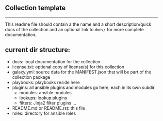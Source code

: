 Collection template
-------------------
-------------------

This readme file should contain a the name and a short description/quick docs of the collection
and an optional link to `docs/` for more complete documentation.

current dir structure:
----------------------

* docs: local documentation for the collection
* license.txt: optional copy of license(s) for this collection
* galaxy.yml: source data for the MANIFEST.json that will be part of the collection package
* playbooks: playbooks reside here
* plugins: all ansible plugins and modules go here, each in its own subdir
  * modules: ansible modules
  * lookups: lookup plugins
  * filters: Jinja2 filter plugins
  ...
* README.md or README.rst: this file
* roles: directory for ansible roles
